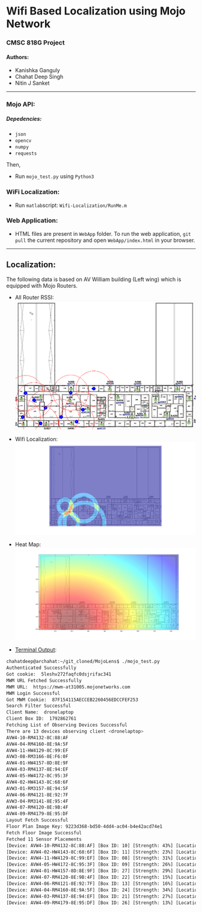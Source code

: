 # Wifi Based Localization using Mojo Network
### CMSC 818G Project
#### Authors:
- Kanishka Ganguly
- Chahat Deep Singh
- Nitin J Sanket
***
### Mojo API:
##### Depedencies:
- `json`
- `opencv`
- `numpy`
- `requests`

Then,
- Run `mojo_test.py` using `Python3`

### WiFi Localization:
- Run `matlab`script: `Wifi-Localization/RunMe.m`

### Web Application:
- HTML files are present in `WebApp` folder. To run the web application, `git pull` the current repository and open `WebApp/index.html` in your browser. 
***

## Localization:
The following data is based on AV William building (Left wing) which is equipped with Mojo Routers.

- All Router RSSI:
![Indivdual RSSI](Output/Floor_Mojo_4Floor.png)
- Wifi Localization:
![Heat Map](Output/Wifi-Localization-HeatMap.jpg)
- Heat Map:
![Heat Map](Output/AVWHeatMap.jpg)

- [Terminal Output](Output/term_output.txt):

```bash
chahatdeep@archahat:~/git_cloned/MojoLens$ ./mojo_test.py 
Authenticated Successfully
Got cookie:  5leshv272faqfc0dsjrifac341
MWM URL Fetched Successfully
MWM URL:  https://mwm-at31005.mojonetworks.com
MWM Login Successful
Got MWM Cookie:  87F154115AECCEB2260456EDCCFEF253
Search Filter Successful
Client Name:  dronelaptop
Client Box ID:  1792862761
Fetching List of Observing Devices Successful
There are 13 devices observing client <dronelaptop>
AVW4-10-RM4132-8C:88:AF
AVW4-04-RM4160-8E:9A:5F
AVW4-11-HW4129-8C:99:EF
AVW3-08-RM3166-8E:F6:0F
AVW4-01-HW4157-8D:8E:9F
AVW4-03-RM4137-8E:94:EF
AVW4-05-HW4172-8C:95:3F
AVW4-02-HW4143-8C:68:6F
AVW3-01-RM3157-8E:94:5F
AVW4-06-RM4121-8E:92:7F
AVW3-04-RM3141-8E:95:4F
AVW4-07-RM4120-8E:9B:4F
AVW4-09-RM4179-8E:95:DF
Layout Fetch Successful
Floor Plan Image Key: 9223d368-bd50-4dd4-ac04-b4e42acd74e1
Fetch Floor Image Successful
Fetched 11 Sensor Placements
[Device: AVW4-10-RM4132-8C:88:AF] [Box ID: 10] [Strength: 43%] [Location: (67.7725, 241.7062)]
[Device: AVW4-02-HW4143-8C:68:6F] [Box ID: 11] [Strength: 23%] [Location: (16.3399, 262.5913)]
[Device: AVW4-11-HW4129-8C:99:EF] [Box ID: 08] [Strength: 31%] [Location: (102.8451, 262.7835)]
[Device: AVW4-05-HW4172-8C:95:3F] [Box ID: 09] [Strength: 26%] [Location: (124.6852, 207.8910)]
[Device: AVW4-01-HW4157-8D:8E:9F] [Box ID: 27] [Strength: 29%] [Location: (22.9618, 208.6317)]
[Device: AVW4-07-RM4120-8E:9B:4F] [Box ID: 22] [Strength: 15%] [Location: (152.0913, 246.4076)]
[Device: AVW4-06-RM4121-8E:92:7F] [Box ID: 13] [Strength: 16%] [Location: (137.7710, 273.3198)]
[Device: AVW4-04-RM4160-8E:9A:5F] [Box ID: 24] [Strength: 34%] [Location: (41.9732, 224.4334)]
[Device: AVW4-03-RM4137-8E:94:EF] [Box ID: 21] [Strength: 27%] [Location: (57.0342, 276.7765)]
[Device: AVW4-09-RM4179-8E:95:DF] [Box ID: 26] [Strength: 13%] [Location: (176.5345, 198.7556)]
```
